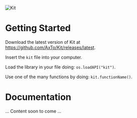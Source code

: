 ![Kit](http://assets.gingergaming.com/img/kit/logo.png)

# Getting Started
Download the latest version of Kit at https://github.com/AxTo/Kit/releases/latest.

Insert the `kit` file into your computer.

Load the library in your file doing: `os.loadAPI("kit")`.

Use one of the many functions by doing: `kit.functionName()`.

# Documentation

... Content soon to come ...
